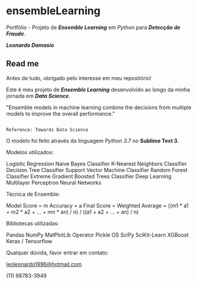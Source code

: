 # ensembleLearning
Portfólio - Projeto de **_Ensemble Learning_** em *Python* para **_Detecção de Fraude_**.

**_Leonardo Damasio_**
                                                                                  
## Read me

Antes de tudo, obrigado pelo interesse em meu repositório!

Este é meu projeto de **_Ensemble Learning_** desenvolvido ao longo da minha jornada em **_Data Science_**. 

"Ensemble models in machine learning combine the decisions from multiple models to improve the overall performance." 

                                                                                    Reference: Towards Data Science

O modelo foi feito através da linguagem *Python 3.7* no **Sublime Text 3**.

Modelos utilizados:

Logistic Regression
Naive Bayes Classifier
K-Nearest Neighbors Classifier
Decision Tree Classifier
Support Vector Machine Classifier
Random Forest Classifier
Extreme Gradient Boosted Trees Classifier
Deep Learning Multilayer Perceptron Neural Networks

Técnica de Ensemble:

Model Score = m
Accuracy = a
Final Score = Weighted Average = ((m1 * a1 + m2 * a2 + ... + mn * an) / n) / ((a1 + a2 + ... + an) / n)

Bibliotecas utilizadas:

Pandas
NumPy
MatPlotLib
Operator
Pickle
OS
SciPy
SciKit-Learn
XGBoost
Keras / Tensorflow

Qualquer dúvida, favor entrar em contato:

leoleonardo1996@hotmail.com

(11) 98783-3949

![]()
